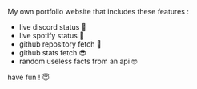 My own portfolio website that includes these features : 

- live discord status 🔔
- live spotify status 🔔
- github repository fetch 🤩
- github stats fetch 😎
- random useless facts from an api 🤓

have fun ! 😇
